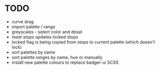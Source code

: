 # TODO

* curve drag
* import palette / range
* greyscales - select color and desat
* reset stops updates locked stops
* locked flag is being copied from stops to current palette (which doesn't lock)
* sort palettes by name
* sort palette ranges by name, hue or manually
* install new palette colours to replace badger-ui SCSS